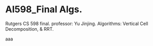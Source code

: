 # AI598_Final Algs.
Rutgers CS 598 final. professor: Yu Jinjing. Algorithms: Vertical Cell Decomposition, &amp; RRT.

aaa